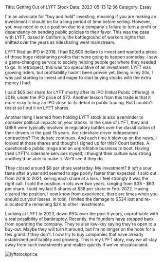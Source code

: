 Title: Getting Out of LYFT Stock 
Date: 2023-05-13 12:36 
Category: Essay

I'm an advocate for "buy and hold" investing, meaning if you are making an investment it should be for a long period of time before selling. However, you may need to cut a position due to a company's failure to turn a profit or dependency on bending public policies to their favor. This was the case with LYFT, based in California, the battleground of workers rights that shifted over the years as ridesharing went mainstream. 

LYFT filed an IPO in 2018. I had $2,600 dollars to invest and wanted a piece of those huge ridesharing profits that were going to happen someday. I saw a game-changing service to society helping people get where they needed to go. In retrospect, this was too speculative of an investment. LYFT was growing riders, but profitability hadn't been proven yet. Being in my 20s, I was just starting to invest and eager to start buying stocks with the extra money I had.

I paid $65 per share for LYFT shortly after its IPO (Initial Public Offering) in 2019, under the IPO price of $72. Another lesson from this trade is that it more risky to buy an IPO close to its debut in public trading. But I couldn't resist so I put it on LYFT shares.

Another thing I learned from holding LYFT stock is also a reminder to consider political impacts on your stocks. In the case of LYFT, they and UBER were typically involved in regulatory battles over the classification of their drivers in the past 15 years. Are rideshare driver independent contractors? The debate continues. And each time it blew up on the news, I looked at those shares and thought I signed up for this? Court battles. A questionable public image and an unprofitable business to boot. Having tried LYFT's rideshare services myself, I thought their culture was strong andthey'd be able to make it. We'll see if they do. 

They closed around $8 per share yesterday. My investment? It left a sour taste after a year and seemed to age poorly faster than expected. I sold out from 2019 to 2021, selling each share at a loss. I feel strongly it was the right call. I sold the position in lots over two years, ranging from $38 - $63 per share. I sold my last 5 shares at $38 per share in Feb. 2022. Having cleared the position, I now know from experience, there are times when you should cut your losses. In total, I limited the damage to $534 lost and re-allocated the remaining $2K to other investments. 

Looking at LYFT in 2023, down 89% over the past 5 years, unprofitable with a real possibility of bankruptcy. Recently, the founders have stepped back from operating the company. They're also low-key saying they're open to a buy-out. Maybe they will turn it around, but I'm no longer on the hook for a few grand if they don't. I now try to buy companies that have already established profitability and growing. This is my LYFT story, may we all stay away from such investments and realize quickly if we've miscalculated.

![lyftstockprice]({static}/images/lyftstockprice.png)
